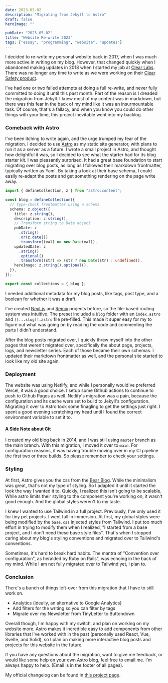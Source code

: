 ```yaml
---
date: 2023-05-02
description: "Migrating from Jekyll to Astro"
draft: false
heroImage: ""

pubDate: "2023-05-02"
title: "Website Re-write 2023"
tags: ["essay", "programming", "website", "updates"]
---
```


I decided to re-write my personal website back in 2017, when I was much more active in writing on my blog. However, that changed quickly when I abandoned making updates in 2018 when I started my job at [Clear Labs](https://clearlabs.com). There was no longer any time to write as we were working on their [Clear Safety product](https://www.clearlabs.com/clear-safety/).

I've had one or two failed attempts at doing a full re-write, and never fully committed to doing it until this past month. Part of the reason is I dreaded the migration from Jekyll. I knew most of my content was in markdown, but there was this fear in the back of my mind like it was an insurmountable task. Of course, that's a fallacy, and when you know you could do other things with your time, this project inevitable went into my backlog.

### Comeback with Astro

I've been itching to write again, and the urge trumped my fear of the migration. I decided to use [Astro](https://astro.build) as my static site generator, with plans to run it as a server as a future. I wrote a small project in Astro, and thought how delightful it was, so I decided to see what the starter had for its blog starter kit. I was pleasantly surprised. It had a great base foundation to start migrating over blog posts, as long as I followed their markdown frontmatter, typically written as Yaml. By taking a look at their base schema, I could easily re-adapt the posts and get something rendering on the page write away.

```ts
import { defineCollection, z } from "astro:content";

const blog = defineCollection({
  // Type-check frontmatter using a schema
  schema: z.object({
    title: z.string(),
    description: z.string(),
    // Transform string to Date object
    pubDate: z
      .string()
      .or(z.date())
      .transform((val) => new Date(val)),
    updatedDate: z
      .string()
      .optional()
      .transform((str) => (str ? new Date(str) : undefined)),
    heroImage: z.string().optional(),
  }),
});

export const collections = { blog };
```

I needed additional metadata for my blog posts, like tags, post type, and a boolean for whether it was a draft.

I've created [Next.js](https://nextjs.org/) and [Remix](https://remix.run/) projects before, so the file-based routing system was intuitive. The preset included a `blog` folder with an `index.astro` and `[[...slug]].astro` file pre-filled. This made it super easy for my to figure out what was going on by reading the code and commenting the parts I didn't understand.

<!-- Note to self: write a blog post about reading code. Julia Evans has a great post about this in reference to debugging -->

After the blog posts migrated over, I quickly threw myself into the other pages that weren't migrated over, specifically the about page, projects, logs, and newsletter series. Each of those became their own schemas. I updated their markdown frontmatter as well, and the personal site started to look like my old site again.

### Deployment

The website was using Netlify, and while I personally would've preferred Vercel, it was a good choice. I setup some Github actions to continue to push to Github Pages as well. Netlify's migration was a pain, because the configuration and its cache were set to build to Jekyll's configuration. Migrating it over to Astro took some finagling to get the settings just right. I spent a good evening scratching my head until I found the correct environment variable to set it to.

#### A Side Note about Git

I created my old blog back in 2014, and I was still using `master` branch as the main branch. With this migration, I moved it over to `main`. For configuration reasons, it was having trouble moving over in my CI pipeline the first two or three builds. So please remember to check your settings.

### Styling

At first, Astro gives you the css from the [Bear Blog](https://github.com/HermanMartinus/bearblog/blob/master/LICENSE.md). While the minimalism was great, that's not my type of styling. So I adapted it until it started the look the way I wanted it to. Quickly, I realized this isn't going to be scalable. While astro limits their styling to the component you're working on, it wasn't good enough. And the global styles weren't to my taste.

I knew I wanted to use Tailwind in a full project. Previously, I've only used it for tiny pet projects. I went full in immersion. At first, my global styles were being modified by the `base.css` injected styles from Tailwind. I put too much effort in trying to modify them when I realized, "I started from a base project, and I don't need these base style files". That's when I stopped caring about my blog's styling conventions and migrated over to Tailwind's conventions.

Sometimes, it's hard to break hard habits. The mantra of "Convention over configuration", as heralded by Ruby on Rails", was echoing in the back of my mind. While I am not fully migrated over to Tailwind yet, I plan to.

### Conclusion

There's a bunch of things left-over from this migration that I have to still work on.

- Analytics (ideally, an alternative to Google Analytics)
- Add filters for the writing so you can filter by tags
- Migrate over my Newsletter from TinyLetter to Buttondown

Overall though, I'm happy with my switch, and plan on working on my website more. Astro makes it incredible easy to add components from other libraries that I've worked with in the past (personally used React, Vue, Svelte, and Solid), so I plan on making more interactive blog posts and projects for this website in the future.

If you have any questions about the migration, want to give me feedback, or would like some help on your own Astro blog, feel free to email me. I'm always happy to help. (Email is in the footer of all pages).

My official changelog can be found in [this project page](/project/2023-05-01-craft-by-zen-redesign/).
